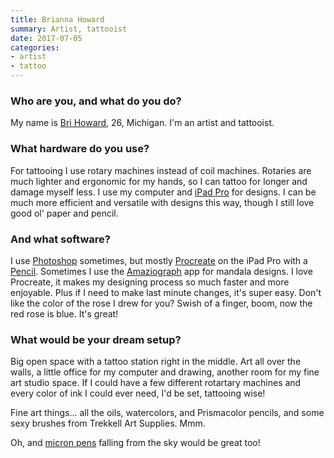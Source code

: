 ```yaml
---
title: Brianna Howard
summary: Artist, tattooist
date: 2017-07-05
categories:
- artist
- tattoo
---
```


### Who are you, and what do you do?

My name is [Bri Howard](https://twitter.com/BriAppletree "Brianna's Twitter account."), 26, Michigan. I'm an artist and tattooist.

### What hardware do you use?

For tattooing I use rotary machines instead of coil machines. Rotaries are much lighter and ergonomic for my hands, so I can tattoo for longer and damage myself less. I use my computer and [iPad Pro][ipad-pro] for designs. I can be much more efficient and versatile with designs this way, though I still love good ol' paper and pencil.

### And what software?

I use [Photoshop][] sometimes, but mostly [Procreate][procreate-ios] on the iPad Pro with a [Pencil][]. Sometimes I use the [Amaziograph][amaziograph-ios] app for mandala designs. I love Procreate, it makes my designing process so much faster and more enjoyable. Plus if I need to make last minute changes, it's super easy. Don't like the color of the rose I drew for you? Swish of a finger, boom, now the red rose is blue. It's great!

### What would be your dream setup?

Big open space with a tattoo station right in the middle. Art all over the walls, a little office for my computer and drawing, another room for my fine art studio space. If I could have a few different rotartary machines and every color of ink I could ever need, I'd be set, tattooing wise!

Fine art things... all the oils, watercolors, and Prismacolor pencils, and some sexy brushes from Trekkell Art Supplies. Mmm.

Oh, and [micron pens][pigma-micron] falling from the sky would be great too!

[amaziograph-ios]: http://amaziograph.com/ "An app for creating symmetrical artwork."
[ipad-pro]: https://en.wikipedia.org/wiki/IPad_Pro "An iOS tablet."
[pencil]: http://wetransfer.com/pencil "An iPad stylus."
[photoshop]: https://www.adobe.com/products/photoshop.html "A bitmap image editor."
[pigma-micron]: http://web.archive.org/web/20200719070910/http://sakuraofamerica.com:80/pen-archival "A technical pen with archival pigmented ink."
[procreate-ios]: https://apps.apple.com/us/app/procreate/id425073498 "A powerful illustration app."
